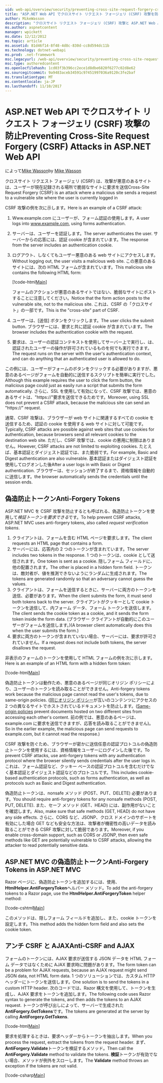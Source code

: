```yaml
---
uid: web-api/overview/security/preventing-cross-site-request-forgery-csrf-attacks
title: "ASP.NET Web API でクロスサイト リクエスト フォージェリ (CSRF) 攻撃を防ぐ |Microsoft ドキュメント"
author: MikeWasson
description: "クロスサイト リクエスト フォージェリ (CSRF) 攻撃と ASP.NET Web API でアンチ CSRF メジャーを実装する方法について説明します。"
ms.author: aspnetcontent
manager: wpickett
ms.date: 12/12/2012
ms.topic: article
ms.assetid: 81d46f14-8f48-4d8c-830d-cc8d594dc11b
ms.technology: dotnet-webapi
ms.prod: .net-framework
msc.legacyurl: /web-api/overview/security/preventing-cross-site-request-forgery-csrf-attacks
msc.type: authoredcontent
ms.openlocfilehash: 1cd03f3b396cc2ece1d8dbe6820f6277c02d8e62
ms.sourcegitcommit: 9a9483aceb34591c97451997036a9120c3fe2baf
ms.translationtype: MT
ms.contentlocale: ja-JP
ms.lasthandoff: 11/10/2017
---
```

<a name="preventing-cross-site-request-forgery-csrf-attacks-in-aspnet-web-api"></a><span data-ttu-id="d6142-103">ASP.NET Web API でクロスサイト リクエスト フォージェリ (CSRF) 攻撃の防止</span><span class="sxs-lookup"><span data-stu-id="d6142-103">Preventing Cross-Site Request Forgery (CSRF) Attacks in ASP.NET Web API</span></span>
====================
<span data-ttu-id="d6142-104">によって[Mike Wasson](https://github.com/MikeWasson)</span><span class="sxs-lookup"><span data-stu-id="d6142-104">by [Mike Wasson](https://github.com/MikeWasson)</span></span>

<span data-ttu-id="d6142-105">クロスサイト リクエスト フォージェリ (CSRF) は、攻撃が悪意のあるサイトは、ユーザーが現在記録される場所で脆弱なサイトに要求を送信</span><span class="sxs-lookup"><span data-stu-id="d6142-105">Cross-Site Request Forgery (CSRF) is an attack where a malicious site sends a request to a vulnerable site where the user is currently logged in</span></span>

<span data-ttu-id="d6142-106">CSRF 攻撃の例を次に示します。</span><span class="sxs-lookup"><span data-stu-id="d6142-106">Here is an example of a CSRF attack:</span></span>

1. <span data-ttu-id="d6142-107">Www.example.com にユーザーが、フォーム認証の使用します。</span><span class="sxs-lookup"><span data-stu-id="d6142-107">A user logs into www.example.com, using forms authentication.</span></span>
2. <span data-ttu-id="d6142-108">サーバーは、ユーザーを認証します。</span><span class="sxs-lookup"><span data-stu-id="d6142-108">The server authenticates the user.</span></span> <span data-ttu-id="d6142-109">サーバーからの応答には、認証 cookie が含まれています。</span><span class="sxs-lookup"><span data-stu-id="d6142-109">The response from the server includes an authentication cookie.</span></span>
3. <span data-ttu-id="d6142-110">ログアウト、しなくてもユーザー悪意のある web サイトにアクセスします。</span><span class="sxs-lookup"><span data-stu-id="d6142-110">Without logging out, the user visits a malicious web site.</span></span> <span data-ttu-id="d6142-111">この悪意のあるサイトには、次の HTML フォームが含まれています。</span><span class="sxs-lookup"><span data-stu-id="d6142-111">This malicious site contains the following HTML form:</span></span> 

    [!code-html[Main](preventing-cross-site-request-forgery-csrf-attacks/samples/sample1.html)]

    <span data-ttu-id="d6142-112">フォームのアクションが悪意のあるサイトではない、脆弱なサイトにポストすることに注意してください。</span><span class="sxs-lookup"><span data-stu-id="d6142-112">Notice that the form action posts to the vulnerable site, not to the malicious site.</span></span> <span data-ttu-id="d6142-113">これは、CSRF の「クロスサイト」の一部です。</span><span class="sxs-lookup"><span data-stu-id="d6142-113">This is the "cross-site" part of CSRF.</span></span>
4. <span data-ttu-id="d6142-114">ユーザーは、[送信] ボタンをクリックします。</span><span class="sxs-lookup"><span data-stu-id="d6142-114">The user clicks the submit button.</span></span> <span data-ttu-id="d6142-115">ブラウザーには、要求と共に認証 cookie が含まれています。</span><span class="sxs-lookup"><span data-stu-id="d6142-115">The browser includes the authentication cookie with the request.</span></span>
5. <span data-ttu-id="d6142-116">要求は、ユーザーの認証コンテキストを使用してサーバー上で実行し、は、認証されたユーザーの操作が許可されているものを何でも実行できます。</span><span class="sxs-lookup"><span data-stu-id="d6142-116">The request runs on the server with the user's authentication context, and can do anything that an authenticated user is allowed to do.</span></span>

<span data-ttu-id="d6142-117">この例には、ユーザーがフォームのボタンをクリックする必要がありますが、悪意のあるページがフォームを自動的に送信するスクリプトを簡単に実行でした。</span><span class="sxs-lookup"><span data-stu-id="d6142-117">Although this example requires the user to click the form button, the malicious page could just as easily run a script that submits the form automatically.</span></span> <span data-ttu-id="d6142-118">さらに、SSL を使用して有効になって、CSRF 攻撃では、悪意のあるサイトは、"https://"要求を送信できるためです。</span><span class="sxs-lookup"><span data-stu-id="d6142-118">Moreover, using SSL does not prevent a CSRF attack, because the malicious site can send an "https://" request.</span></span>

<span data-ttu-id="d6142-119">通常、CSRF 攻撃は、ブラウザーが web サイトに関連するすべての cookie を送信するため、認証の cookie を使用する web サイトに対して可能です。</span><span class="sxs-lookup"><span data-stu-id="d6142-119">Typically, CSRF attacks are possible against web sites that use cookies for authentication, because browsers send all relevant cookies to the destination web site.</span></span> <span data-ttu-id="d6142-120">ただし、CSRF 攻撃では、cookie の悪用に制限はありません。</span><span class="sxs-lookup"><span data-stu-id="d6142-120">However, CSRF attacks are not limited to exploiting cookies.</span></span> <span data-ttu-id="d6142-121">たとえば、基本認証とダイジェスト認証では、また脆弱です。</span><span class="sxs-lookup"><span data-stu-id="d6142-121">For example, Basic and Digest authentication are also vulnerable.</span></span> <span data-ttu-id="d6142-122">基本認証またはダイジェスト認証を使用してログオンした後</span><span class="sxs-lookup"><span data-stu-id="d6142-122">After a user logs in with Basic or Digest authentication.</span></span> <span data-ttu-id="d6142-123">ブラウザーは、セッションが終了するまで、資格情報を自動的に送信します。</span><span class="sxs-lookup"><span data-stu-id="d6142-123">the browser automatically sends the credentials until the session ends.</span></span>

## <a name="anti-forgery-tokens"></a><span data-ttu-id="d6142-124">偽造防止トークン</span><span class="sxs-lookup"><span data-stu-id="d6142-124">Anti-Forgery Tokens</span></span>

<span data-ttu-id="d6142-125">ASP.NET MVC を CSRF 攻撃を防止するとも呼ばれる、偽造防止トークンを使用して*検証トークンを要求できる*です。</span><span class="sxs-lookup"><span data-stu-id="d6142-125">To help prevent CSRF attacks, ASP.NET MVC uses anti-forgery tokens, also called *request verification tokens*.</span></span>

1. <span data-ttu-id="d6142-126">クライアントは、フォームを含む HTML ページを要求します。</span><span class="sxs-lookup"><span data-stu-id="d6142-126">The client requests an HTML page that contains a form.</span></span>
2. <span data-ttu-id="d6142-127">サーバーには、応答内の 2 つのトークンが含まれています。</span><span class="sxs-lookup"><span data-stu-id="d6142-127">The server includes two tokens in the response.</span></span> <span data-ttu-id="d6142-128">1 つのトークンは、cookie として送信されます。</span><span class="sxs-lookup"><span data-stu-id="d6142-128">One token is sent as a cookie.</span></span> <span data-ttu-id="d6142-129">隠しフォーム フィールドに、他の配置されます。</span><span class="sxs-lookup"><span data-stu-id="d6142-129">The other is placed in a hidden form field.</span></span> <span data-ttu-id="d6142-130">トークンは、敵対者が、値を推測できないようにランダムに生成されます。</span><span class="sxs-lookup"><span data-stu-id="d6142-130">The tokens are generated randomly so that an adversary cannot guess the values.</span></span>
3. <span data-ttu-id="d6142-131">クライアントは、フォームを送信するときに、サーバーに両方のトークンを送信、必要があります。</span><span class="sxs-lookup"><span data-stu-id="d6142-131">When the client submits the form, it must send both tokens back to the server.</span></span> <span data-ttu-id="d6142-132">クライアントがクッキーとして cookie トークンを送信して、内フォーム データ、フォーム トークンを送信します。</span><span class="sxs-lookup"><span data-stu-id="d6142-132">The client sends the cookie token as a cookie, and it sends the form token inside the form data.</span></span> <span data-ttu-id="d6142-133">(ブラウザー クライアントが自動的にこのユーザーがフォームを送信します。)</span><span class="sxs-lookup"><span data-stu-id="d6142-133">(A browser client automatically does this when the user submits the form.)</span></span>
4. <span data-ttu-id="d6142-134">要求に両方のトークンが含まれていない場合、サーバーには、要求が許可されていません。</span><span class="sxs-lookup"><span data-stu-id="d6142-134">If a request does not include both tokens, the server disallows the request.</span></span>

<span data-ttu-id="d6142-135">非表示のフォームのトークンを使用して HTML フォームの例を次に示します。</span><span class="sxs-lookup"><span data-stu-id="d6142-135">Here is an example of an HTML form with a hidden form token:</span></span>

[!code-html[Main](preventing-cross-site-request-forgery-csrf-attacks/samples/sample2.html)]

<span data-ttu-id="d6142-136">偽造防止トークンは動作ため、悪意のあるページが同じオリジン ポリシーにより、ユーザーのトークンを読み取ることができません。</span><span class="sxs-lookup"><span data-stu-id="d6142-136">Anti-forgery tokens work because the malicious page cannot read the user's tokens, due to same-origin policies.</span></span> <span data-ttu-id="d6142-137">([同じオリジン ポリシー](http://www.w3.org/Security/wiki/Same_Origin_Policy)が互いのコンテンツにアクセスの 2 つの異なるサイトでホストされているドキュメントを防止します。</span><span class="sxs-lookup"><span data-stu-id="d6142-137">([Same-origin policies](http://www.w3.org/Security/wiki/Same_Origin_Policy) prevent documents hosted on two different sites from accessing each other's content.</span></span> <span data-ttu-id="d6142-138">前の例では、悪意のあるページは、example.com に要求を送信できますが、応答を読み取ることができません)。</span><span class="sxs-lookup"><span data-stu-id="d6142-138">So in the earlier example, the malicious page can send requests to example.com, but it cannot read the response.)</span></span>

<span data-ttu-id="d6142-139">CSRF 攻撃を防ぐため、ブラウザーが密かに送信任意の認証プロトコルの偽造防止トークンを使用するには、資格情報をユーザーにログインした後です。</span><span class="sxs-lookup"><span data-stu-id="d6142-139">To prevent CSRF attacks, use anti-forgery tokens with any authentication protocol where the browser silently sends credentials after the user logs in.</span></span> <span data-ttu-id="d6142-140">これは、フォーム認証など、クッキー ベースの認証プロトコルを含むだけでなく基本認証とダイジェスト認証などのプロトコルです。</span><span class="sxs-lookup"><span data-stu-id="d6142-140">This includes cookie-based authentication protocols, such as forms authentication, as well as protocols such as Basic and Digest authentication.</span></span>

<span data-ttu-id="d6142-141">偽造防止トークンは、nonsafe メソッド (POST、PUT、DELETE) 必要があります。</span><span class="sxs-lookup"><span data-stu-id="d6142-141">You should require anti-forgery tokens for any nonsafe methods (POST, PUT, DELETE).</span></span> <span data-ttu-id="d6142-142">また、セーフ メソッド (GET、HEAD) には、副作用がないことを確認します。</span><span class="sxs-lookup"><span data-stu-id="d6142-142">Also, make sure that safe methods (GET, HEAD) do not have any side effects.</span></span> <span data-ttu-id="d6142-143">さらに、CORS など、JSONP、クロス ドメインのサポートを有効にした場合 GET なども安全な方法は、攻撃者が機密性の高いデータを読み取ることができる CSRF 攻撃に対して脆弱であります。</span><span class="sxs-lookup"><span data-stu-id="d6142-143">Moreover, if you enable cross-domain support, such as CORS or JSONP, then even safe methods like GET are potentially vulnerable to CSRF attacks, allowing the attacker to read potentially sensitive data.</span></span>

## <a name="anti-forgery-tokens-in-aspnet-mvc"></a><span data-ttu-id="d6142-144">ASP.NET MVC の偽造防止トークン</span><span class="sxs-lookup"><span data-stu-id="d6142-144">Anti-Forgery Tokens in ASP.NET MVC</span></span>

<span data-ttu-id="d6142-145">Razor ページに、偽造防止トークンを追加するには、使用、 **HtmlHelper.AntiForgeryToken**ヘルパー メソッド。</span><span class="sxs-lookup"><span data-stu-id="d6142-145">To add the anti-forgery tokens to a Razor page, use the **HtmlHelper.AntiForgeryToken** helper method:</span></span>

[!code-cshtml[Main](preventing-cross-site-request-forgery-csrf-attacks/samples/sample3.cshtml)]

<span data-ttu-id="d6142-146">このメソッドは、隠しフォーム フィールドを追加し、また、cookie トークンを設定します。</span><span class="sxs-lookup"><span data-stu-id="d6142-146">This method adds the hidden form field and also sets the cookie token.</span></span>

## <a name="anti-csrf-and-ajax"></a><span data-ttu-id="d6142-147">アンチ CSRF と AJAX</span><span class="sxs-lookup"><span data-stu-id="d6142-147">Anti-CSRF and AJAX</span></span>

<span data-ttu-id="d6142-148">フォームのトークンには、AJAX 要求が送信する JSON データを HTML フォーム データではなくために AJAX 要求時に問題があります。</span><span class="sxs-lookup"><span data-stu-id="d6142-148">The form token can be a problem for AJAX requests, because an AJAX request might send JSON data, not HTML form data.</span></span> <span data-ttu-id="d6142-149">1 つのソリューションでは、カスタム HTTP ヘッダーにトークンを送信します。</span><span class="sxs-lookup"><span data-stu-id="d6142-149">One solution is to send the tokens in a custom HTTP header.</span></span> <span data-ttu-id="d6142-150">次のコードでは、Razor 構文を使用して、トークンを生成し、AJAX 要求をトークンを追加します。</span><span class="sxs-lookup"><span data-stu-id="d6142-150">The following code uses Razor syntax to generate the tokens, and then adds the tokens to an AJAX request.</span></span> <span data-ttu-id="d6142-151">トークンが呼び出しによって、サーバーで生成された**AntiForgery.GetTokens**です。</span><span class="sxs-lookup"><span data-stu-id="d6142-151">The tokens are generated at the server by calling **AntiForgery.GetTokens**.</span></span>

[!code-html[Main](preventing-cross-site-request-forgery-csrf-attacks/samples/sample4.html)]

<span data-ttu-id="d6142-152">要求を処理するときは、要求ヘッダーからトークンを抽出します。</span><span class="sxs-lookup"><span data-stu-id="d6142-152">When you process the request, extract the tokens from the request header.</span></span> <span data-ttu-id="d6142-153">まず、 **AntiForgery.Validate**トークンを検証するメソッド。</span><span class="sxs-lookup"><span data-stu-id="d6142-153">Then call the **AntiForgery.Validate** method to validate the tokens.</span></span> <span data-ttu-id="d6142-154">**検証**トークンが有効でない場合、メソッドが例外をスローします。</span><span class="sxs-lookup"><span data-stu-id="d6142-154">The **Validate** method throws an exception if the tokens are not valid.</span></span>

[!code-csharp[Main](preventing-cross-site-request-forgery-csrf-attacks/samples/sample5.cs)]
